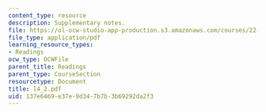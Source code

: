 ```yaml
---
content_type: resource
description: Supplementary notes.
file: https://ol-ocw-studio-app-production.s3.amazonaws.com/courses/22-314j-structural-mechanics-in-nuclear-power-technology-fall-2006/137e6469e37e9d347b7b3b69292da2f3_l4_2.pdf
file_type: application/pdf
learning_resource_types:
- Readings
ocw_type: OCWFile
parent_title: Readings
parent_type: CourseSection
resourcetype: Document
title: l4_2.pdf
uid: 137e6469-e37e-9d34-7b7b-3b69292da2f3
---
```


